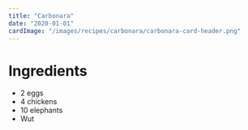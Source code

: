 ```yaml
---
title: "Carbonara"
date: "2020-01-01"
cardImage: "/images/recipes/carbonara/carbonara-card-header.png"
---
```

# Ingredients 
* 2 eggs
* 4 chickens
* 10 elephants
* Wut